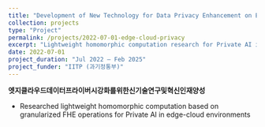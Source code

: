 ```yaml
---
title: "Development of New Technology for Data Privacy Enhancement on Edge Cloud Environment and Cultivating Next Generation Creative Talent"
collection: projects
type: "Project"
permalink: /projects/2022-07-01-edge-cloud-privacy
excerpt: "Lightweight homomorphic computation research for Private AI in edge-cloud settings."
date: 2022-07-01
project_duration: "Jul 2022 – Feb 2025"
project_funder: "IITP (과기정통부)"
---
```


**엣지클라우드데이터프라이버시강화를위한신기술연구및혁신인재양성**

- Researched lightweight homomorphic computation based on granularized FHE operations for Private AI in edge-cloud environments
